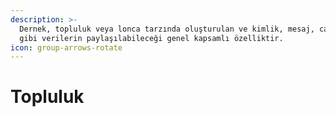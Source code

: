 ```yaml
---
description: >-
  Dernek, topluluk veya lonca tarzında oluşturulan ve kimlik, mesaj, canlı kur
  gibi verilerin paylaşılabileceği genel kapsamlı özelliktir.
icon: group-arrows-rotate
---
```


# Topluluk

